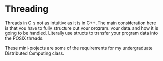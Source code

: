 # Threading

Threads in C is not as intuitive as it is in C++. The main consideration here is
that you have to fully structure out your program, your data, and how it is
going to be handled. Literally use structs to transfer your program data into
the POSIX threads.

These mini-projects are some of the requirements for my undergraduate
Distributed Computing class. 